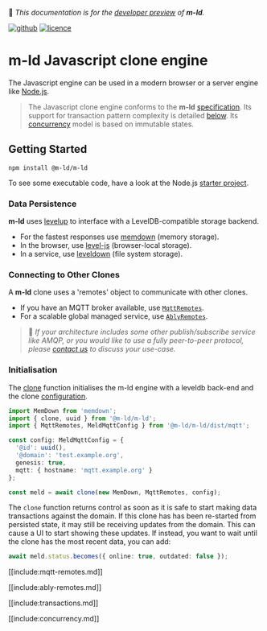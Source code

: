 🚧 *This documentation is for the [developer preview](http://m-ld.org/#developer-preview) of **m-ld**.*

[![github](https://img.shields.io/badge/m--ld-m--ld--js-red?logo=github)](https://github.com/m-ld/m-ld-js)
[![licence](https://img.shields.io/github/license/m-ld/m-ld-js)](https://github.com/m-ld/m-ld-js/blob/master/LICENSE)

# **m-ld** Javascript clone engine
The Javascript engine can be used in a modern browser or a server engine like
[Node.js](https://nodejs.org/).

> The Javascript clone engine conforms to the **m-ld**
> [specification](http://spec.m-ld.org/). Its support for transaction pattern
> complexity is detailed [below](#transactions). Its [concurrency](#concurrency)
> model is based on immutable states.

## Getting Started
`npm install @m-ld/m-ld`

To see some executable code, have a look at the Node.js
[starter&nbsp;project](https://github.com/m-ld/m-ld-nodejs-starter).

### Data Persistence
**m-ld** uses [levelup](https://github.com/level/levelup) to interface with a
LevelDB-compatible storage backend.
- For the fastest responses use [memdown](https://github.com/level/memdown)
  (memory storage).
- In the browser, use [level-js](https://github.com/Level/level-js)
  (browser-local storage).
- In a service, use [leveldown](https://github.com/level/leveldown/)
  (file system storage).

### Connecting to Other Clones
A **m-ld** clone uses a 'remotes' object to communicate with other clones.
- If you have an MQTT broker available, use [`MqttRemotes`](#mqtt-remotes).
- For a scalable global managed service, use [`AblyRemotes`](#ably-remotes).

> 🚧 *If your architecture includes some other publish/subscribe service like
> AMQP, or you would like to use a fully peer-to-peer protocol, please
> [contact&nbsp;us](mailto:info@m-ld.io) to discuss your use-case.*

### Initialisation
The [clone](#clone) function initialises the m-ld engine with a leveldb back-end
and the clone [configuration](interfaces/meldconfig.html).
```typescript
import MemDown from 'memdown';
import { clone, uuid } from '@m-ld/m-ld';
import { MqttRemotes, MeldMqttConfig } from '@m-ld/m-ld/dist/mqtt';

const config: MeldMqttConfig = {
  '@id': uuid(),
  '@domain': 'test.example.org',
  genesis: true,
  mqtt: { hostname: 'mqtt.example.org' }
};

const meld = await clone(new MemDown, MqttRemotes, config);
```

The `clone` function returns control as soon as it is safe to start making data
transactions against the domain. If this clone has has been re-started from
persisted state, it may still be receiving updates from the domain. This can
cause a UI to start showing these updates. If instead, you want to wait until
the clone has the most recent data, you can add:
```typescript
await meld.status.becomes({ online: true, outdated: false });
```

[[include:mqtt-remotes.md]]

[[include:ably-remotes.md]]

[[include:transactions.md]]

[[include:concurrency.md]]

